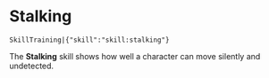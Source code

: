 # Stalking

`SkillTraining|{"skill":"skill:stalking"}`

The **Stalking** skill shows how well a character can move silently and undetected.